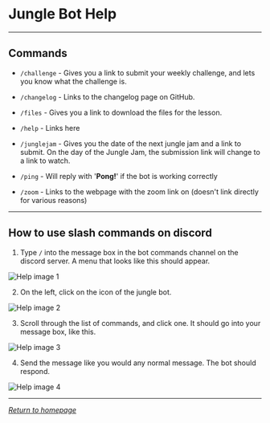 # Jungle Bot Help

---

## Commands

 - `/challenge` - Gives you a link to submit your weekly challenge, and lets you know what the challenge is.
 
 - `/changelog` - Links to the changelog page on GitHub.

 - `/files` - Gives you a link to download the files for the lesson.

 - `/help` - Links here

 - `/junglejam` - Gives you the date of the next jungle jam and a link to submit. On the day of the Jungle Jam, the submission link will change to a link to watch.

 - `/ping` - Will reply with '**Pong!**' if the bot is working correctly

 - `/zoom` - Links to the webpage with the zoom link on (doesn't link directly for various reasons)

---

## How to use slash commands on discord

1. Type `/` into the message box in the bot commands channel on the discord server. A menu that looks like this should appear.

![Help image 1](https://github.com/Jexanti/Jungle-Bot/blob/main/pages/images/help1.png?raw=true)

2. On the left, click on the icon of the jungle bot.

![Help image 2](https://github.com/Jexanti/Jungle-Bot/blob/main/pages/images/help2.png?raw=true)

3. Scroll through the list of commands, and click one. It should go into your message box, like this.

![Help image 3](https://github.com/Jexanti/Jungle-Bot/blob/main/pages/images/help3.png?raw=true)

4. Send the message like you would any normal message. The bot should respond.

![Help image 4](https://github.com/Jexanti/Jungle-Bot/blob/main/pages/images/help4.png?raw=true)

---

[*Return to homepage*](https://github.com/Jexanti/Jungle-Bot/blob/main/pages/info/home.md)
